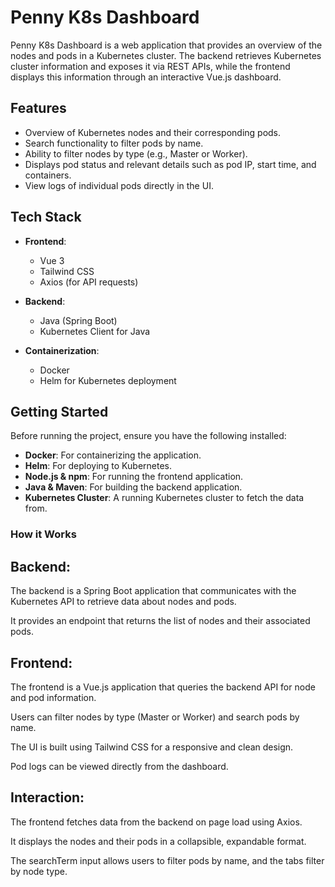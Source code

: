 # Penny K8s Dashboard

Penny K8s Dashboard is a web application that provides an overview of the nodes and pods in a Kubernetes cluster. The backend retrieves Kubernetes cluster information and exposes it via REST APIs, while the frontend displays this information through an interactive Vue.js dashboard.

## Features

- Overview of Kubernetes nodes and their corresponding pods.
- Search functionality to filter pods by name.
- Ability to filter nodes by type (e.g., Master or Worker).
- Displays pod status and relevant details such as pod IP, start time, and containers.
- View logs of individual pods directly in the UI.

## Tech Stack

- **Frontend**:
  - Vue 3
  - Tailwind CSS
  - Axios (for API requests)

- **Backend**:
  - Java (Spring Boot)
  - Kubernetes Client for Java

- **Containerization**:
  - Docker
  - Helm for Kubernetes deployment

## Getting Started



Before running the project, ensure you have the following installed:

- **Docker**: For containerizing the application.
- **Helm**: For deploying to Kubernetes.
- **Node.js & npm**: For running the frontend application.
- **Java & Maven**: For building the backend application.
- **Kubernetes Cluster**: A running Kubernetes cluster to fetch the data from.

### How it Works
## Backend:

The backend is a Spring Boot application that communicates with the Kubernetes API to retrieve data about nodes and pods.

It provides an endpoint that returns the list of nodes and their associated pods.

## Frontend:

The frontend is a Vue.js application that queries the backend API for node and pod information.

Users can filter nodes by type (Master or Worker) and search pods by name.

The UI is built using Tailwind CSS for a responsive and clean design.

Pod logs can be viewed directly from the dashboard.

## Interaction:

The frontend fetches data from the backend on page load using Axios.

It displays the nodes and their pods in a collapsible, expandable format.

The searchTerm input allows users to filter pods by name, and the tabs filter by node type.
